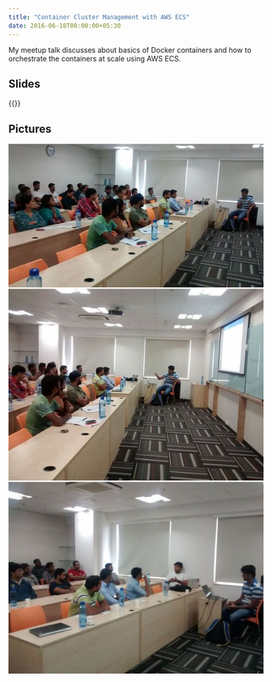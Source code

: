 ```yaml
---
title: "Container Cluster Management with AWS ECS"
date: 2016-06-18T00:00:00+05:30
---
```


My meetup talk discusses about basics of Docker containers
and how to orchestrate the containers at scale using AWS ECS.

<!--more-->

## Slides

<!-- markdownlint-disable-next-line MD033 -->
{{<slideshare ldqXAFbAlbUbjP>}}

## Pictures

![aws_ecs_talentica_1](/meetup_pics/aws_ecs_talentica_1.jpeg)
![aws_ecs_talentica_2](/meetup_pics/aws_ecs_talentica_2.jpeg)
![aws_ecs_talentica_3](/meetup_pics/aws_ecs_talentica_3.jpeg)
